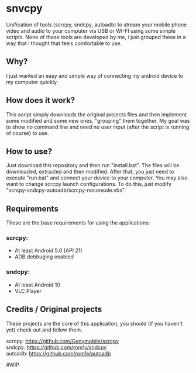 # snvcpy
Unification of tools (scrcpy, sndcpy, autoadb) to stream your mobile phone video and audio to your computer via USB or WI-FI using some simple scripts. None of these tools are developed by me, i just grouped these in a way that i thought that feels comfortable to use.

## Why?
I just wanted an easy and simple way of connecting my android device to my computer quickly.

## How does it work?
This script simply downloads the original projects files and then implement some modified and some new ones, "grouping" them together. My goal was to show no command line and need no user input (after the script is running of course) to use.

## How to use?
Just download this repository and then run "install.bat". The files will be downloaded, extracted and then modified. After that, you just need to execute "run.bat" and connect your device to your computer. You may also want to change scrcpy launch configurations. To do this, just modify "scrcpy-sndcpy-autoadb/scrcpy-noconsole.vbs". 

## Requirements
These are the base requirements for using the applications:
### scrcpy:
  - At least Android 5.0 (API 21)
  - ADB debbuging enabled
### sndcpy:
  - At least Android 10
  - VLC Player

## Credits / Original projects
These projects are the core of this application, you should (if you haven't yet) check out and follow them.

scrcpy: https://github.com/Genymobile/scrcpy <br>
sndcpy: https://github.com/rom1v/sndcpy <br>
autoadb: https://github.com/rom1v/autoadb

#WIP
